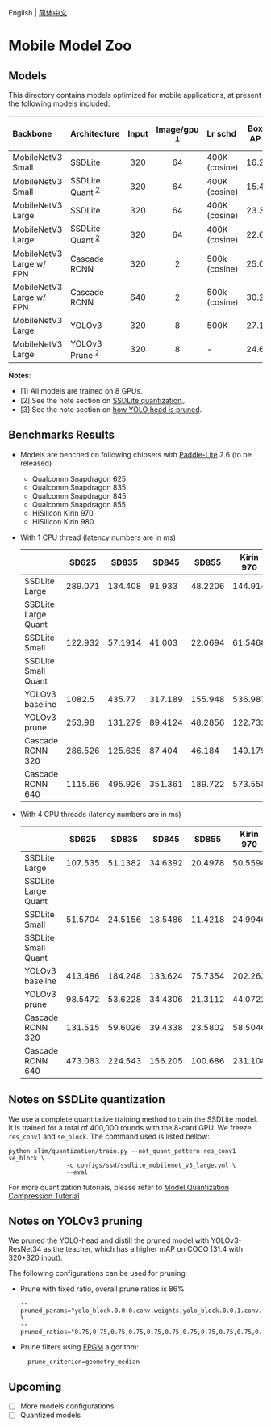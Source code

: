 English | [简体中文](README.md)

# Mobile Model Zoo


## Models

This directory contains models optimized for mobile applications, at present the following models included:

| Backbone                 | Architecture              | Input | Image/gpu <sup>[1](#gpu)</sup> | Lr schd       | Box AP | Download | PaddleLite Model Download |
| :----------------------- | :------------------------ | :---: | :--------------------: | :------------ | :----: | :------- | :------------------------ |
| MobileNetV3 Small        | SSDLite                   | 320   | 64                     | 400K (cosine) | 16.2   | [Link](https://paddlemodels.bj.bcebos.com/object_detection/mobile_models/ssdlite_mobilenet_v3_small.pdparam) | [Link](https://paddlemodels.bj.bcebos.com/object_detection/mobile_models/lite/ssdlite_mobilenet_v3_small.tar) |
| MobileNetV3 Small        | SSDLite Quant <sup>[2](#quant)</sup> | 320   | 64                     | 400K (cosine) | 15.4   | [Link](https://paddlemodels.bj.bcebos.com/object_detection/mobile_models/ssdlite_mobilenet_v3_small_quant.tar) | [Link](https://paddlemodels.bj.bcebos.com/object_detection/mobile_models/lite/ssdlite_mobilenet_v3_small_quant.tar) |
| MobileNetV3 Large        | SSDLite                   | 320   | 64                     | 400K (cosine) | 23.3   | [Link](https://paddlemodels.bj.bcebos.com/object_detection/mobile_models/ssdlite_mobilenet_v3_large.pdparam) | [Link](https://paddlemodels.bj.bcebos.com/object_detection/mobile_models/lite/ssdlite_mobilenet_v3_large.tar) |
| MobileNetV3 Large        | SSDLite Quant <sup>[2](#quant)</sup> | 320   | 64                     | 400K (cosine) | 22.6   | [Link](https://paddlemodels.bj.bcebos.com/object_detection/mobile_models/ssdlite_mobilenet_v3_large_quant.tar) | [Link](https://paddlemodels.bj.bcebos.com/object_detection/mobile_models/lite/ssdlite_mobilenet_v3_large_quant.tar) |
| MobileNetV3 Large w/ FPN | Cascade RCNN              | 320   | 2                      | 500k (cosine) | 25.0   | [Link](https://paddlemodels.bj.bcebos.com/object_detection/mobile_models/cascade_rcnn_mobilenetv3_fpn_320.tar) | [Link](https://paddlemodels.bj.bcebos.com/object_detection/mobile_models/lite/cascade_rcnn_mobilenetv3_fpn_320.tar) |
| MobileNetV3 Large w/ FPN | Cascade RCNN              | 640   | 2                      | 500k (cosine) | 30.2   | [Link](https://paddlemodels.bj.bcebos.com/object_detection/mobile_models/cascade_rcnn_mobilenetv3_fpn_640.tar) | [Link](https://paddlemodels.bj.bcebos.com/object_detection/mobile_models/lite/cascade_rcnn_mobilenetv3_fpn_640.tar) |
| MobileNetV3 Large        | YOLOv3                    | 320   | 8                      | 500K          | 27.1   | [Link](https://paddlemodels.bj.bcebos.com/object_detection/yolov3_mobilenet_v3.pdparams) | [Link](https://paddlemodels.bj.bcebos.com/object_detection/mobile_models/lite/yolov3_mobilenet_v3.tar) |
| MobileNetV3 Large        | YOLOv3 Prune <sup>2</sup> | 320   | 8                      | -             | 24.6   | [Link](https://paddlemodels.bj.bcebos.com/object_detection/mobile_models/yolov3_mobilenet_v3_prune75875_FPGM_distillby_r34.pdparams) | [Link](https://paddlemodels.bj.bcebos.com/object_detection/mobile_models/lite/yolov3_mobilenet_v3_prune86_FPGM_320.tar) |

**Notes**:

-   <a name="gpu">[1]</a> All models are trained on 8 GPUs.
-   <a name="quant">[2]</a> See the note section on [SSDLite quantization](#Notes-on-SSDLite-quant)。
-   <a name="prune">[3]</a> See the note section on [how YOLO head is pruned](#Notes-on-YOLOv3-pruning).


## Benchmarks Results

-   Models are benched on following chipsets with [Paddle-Lite](https://github.com/PaddlePaddle/Paddle-Lite) 2.6 (to be released)
    -   Qualcomm Snapdragon 625
    -   Qualcomm Snapdragon 835
    -   Qualcomm Snapdragon 845
    -   Qualcomm Snapdragon 855
    -   HiSilicon Kirin 970
    -   HiSilicon Kirin 980

-   With 1 CPU thread (latency numbers are in ms)

    |                  | SD625   | SD835   | SD845   | SD855   | Kirin 970 | Kirin 980 |
    |------------------|---------|---------|---------|---------|-----------|-----------|
    | SSDLite Large    | 289.071 | 134.408 | 91.933  | 48.2206 | 144.914   | 55.1186   |
    | SSDLite Large Quant |  |  |   |  |    |    |
    | SSDLite Small    | 122.932 | 57.1914 | 41.003  | 22.0694 | 61.5468   | 25.2106   |
    | SSDLite Small Quant |  |  |  | |   |    |
    | YOLOv3 baseline  | 1082.5  | 435.77  | 317.189 | 155.948 | 536.987   | 178.999   |
    | YOLOv3 prune     | 253.98  | 131.279 | 89.4124 | 48.2856 | 122.732   | 55.8626   |
    | Cascade RCNN 320 | 286.526 | 125.635 | 87.404  | 46.184  | 149.179   | 52.9994   |
    | Cascade RCNN 640 | 1115.66 | 495.926 | 351.361 | 189.722 | 573.558   | 207.917   |

-   With 4 CPU threads (latency numbers are in ms)

    |                  | SD625   | SD835   | SD845   | SD855   | Kirin 970 | Kirin 980 |
    |------------------|---------|---------|---------|---------|-----------|-----------|
    | SSDLite Large    | 107.535 | 51.1382 | 34.6392 | 20.4978 | 50.5598   | 24.5318   |
    | SSDLite Large Quant |  |  |   |  |    |    |
    | SSDLite Small    | 51.5704 | 24.5156 | 18.5486 | 11.4218 | 24.9946   | 16.7158   |
    | SSDLite Small Quant |  |  |  | |   |    |
    | YOLOv3 baseline  | 413.486 | 184.248 | 133.624 | 75.7354 | 202.263   | 126.435   |
    | YOLOv3 prune     | 98.5472 | 53.6228 | 34.4306 | 21.3112 | 44.0722   | 31.201    |
    | Cascade RCNN 320 | 131.515 | 59.6026 | 39.4338 | 23.5802 | 58.5046   | 36.9486   |
    | Cascade RCNN 640 | 473.083 | 224.543 | 156.205 | 100.686 | 231.108   | 138.391   |


## Notes on SSDLite quantization

We use a complete quantitative training method to train the SSDLite model. It is trained for a total of 400,000 rounds with the 8-card GPU. We freeze `res_conv1` and `se_block`. The command used is listed bellow:

```shell
python slim/quantization/train.py --not_quant_pattern res_conv1 se_block \
                -c configs/ssd/ssdlite_mobilenet_v3_large.yml \
                --eval
```

For more quantization tutorials, please refer to [Model Quantization Compression Tutorial](https://github.com/PaddlePaddle/PaddleDetection/blob/release/0.4/docs/advanced_tutorials/slim/quantization/QUANTIZATION.md)

## Notes on YOLOv3 pruning

We pruned the YOLO-head and distill the pruned model with YOLOv3-ResNet34 as the teacher, which has a higher mAP on COCO (31.4 with 320\*320 input).

The following configurations can be used for pruning:

-   Prune with fixed ratio, overall prune ratios is 86%

    ```shell
    --pruned_params="yolo_block.0.0.0.conv.weights,yolo_block.0.0.1.conv.weights,yolo_block.0.1.0.conv.weights,yolo_block.0.1.1.conv.weights,yolo_block.0.2.conv.weights,yolo_block.0.tip.conv.weights,yolo_block.1.0.0.conv.weights,yolo_block.1.0.1.conv.weights,yolo_block.1.1.0.conv.weights,yolo_block.1.1.1.conv.weights,yolo_block.1.2.conv.weights,yolo_block.1.tip.conv.weights,yolo_block.2.0.0.conv.weights,yolo_block.2.0.1.conv.weights,yolo_block.2.1.0.conv.weights,yolo_block.2.1.1.conv.weights,yolo_block.2.2.conv.weights,yolo_block.2.tip.conv.weights" \
    --pruned_ratios="0.75,0.75,0.75,0.75,0.75,0.75,0.75,0.75,0.75,0.75,0.75,0.75,0.875,0.875,0.875,0.875,0.875,0.875"
    ```
-   Prune filters using [FPGM](https://arxiv.org/abs/1811.00250) algorithm:

    ```shell
    --prune_criterion=geometry_median
    ```


## Upcoming

-   [ ] More models configurations
-   [ ] Quantized models
